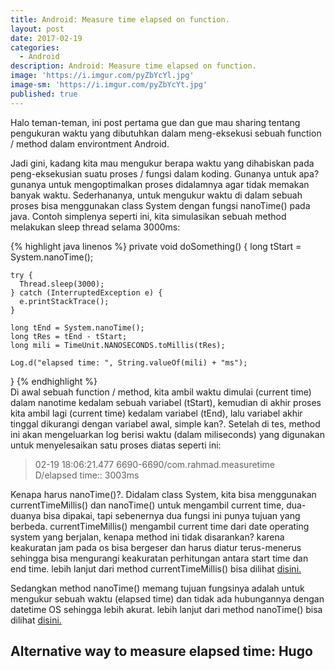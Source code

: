 ```yaml
---
title: Android: Measure time elapsed on function.
layout: post
date: 2017-02-19
categories:
  - Android
description: Android: Measure time elapsed on function.
image: 'https://i.imgur.com/pyZbYcYl.jpg'
image-sm: 'https://i.imgur.com/pyZbYcYt.jpg'
published: true
---
```


Halo teman-teman, ini post pertama gue dan gue mau sharing tentang pengukuran waktu yang dibutuhkan dalam meng-eksekusi sebuah function / method dalam environtment Android.

Jadi gini, kadang kita mau mengukur berapa waktu yang dihabiskan pada peng-eksekusian suatu proses / fungsi dalam koding. Gunanya untuk apa? gunanya untuk mengoptimalkan proses didalamnya agar tidak memakan banyak waktu. Sederhananya, untuk mengukur waktu di dalam sebuah proses bisa menggunakan class System dengan fungsi nanoTime() pada java. Contoh simplenya seperti ini, kita simulasikan sebuah method melakukan sleep thread selama 3000ms: 

{% highlight java linenos %}
private void doSomething() {
    long tStart = System.nanoTime();

    try {
      Thread.sleep(3000);
    } catch (InterruptedException e) {
      e.printStackTrace();
    }

    long tEnd = System.nanoTime();
    long tRes = tEnd - tStart;
    long mili = TimeUnit.NANOSECONDS.toMillis(tRes);

    Log.d("elapsed time: ", String.valueOf(mili) + "ms");
  }
{% endhighlight %}
<br/>
Di awal sebuah function / method, kita ambil waktu dimulai (current time) dalam nanotime kedalam sebuah variabel (tStart), kemudian di akhir proses kita ambil lagi (current time) kedalam variabel (tEnd), lalu variabel akhir tinggal dikurangi dengan variabel awal, simple kan?.
Setelah di tes, method ini akan mengeluarkan log berisi waktu (dalam miliseconds) yang digunakan untuk menyelesaikan satu proses diatas seperti ini:
>02-19 18:06:21.477 6690-6690/com.rahmad.measuretime D/elapsed time:: 3003ms

Kenapa harus nanoTime()?. Didalam class System, kita bisa menggunakan currentTimeMillis() dan nanoTime() untuk mengambil current time, dua-duanya bisa dipakai, tapi sebenernya dua fungsi ini punya tujuan yang berbeda.
currentTimeMillis() mengambil current time dari date operating system yang berjalan, kenapa method ini tidak disarankan? karena keakuratan jam pada os bisa bergeser dan harus diatur terus-menerus sehingga bisa mengurangi keakuratan perhitungan antara start time dan end time. lebih lanjut dari method currentTimeMillis() bisa dilihat [disini.](https://developer.android.com/reference/java/lang/System.html#currentTimeMillis())

Sedangkan method nanoTime() memang tujuan fungsinya adalah untuk mengukur sebuah waktu (elapsed time) dan tidak ada hubungannya dengan datetime OS sehingga lebih akurat. lebih lanjut dari method nanoTime() bisa dilihat [disini.](https://developer.android.com/reference/java/lang/System.html#nanoTime())

## Alternative way to measure elapsed time: Hugo
